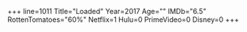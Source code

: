 +++
line=1011
Title="Loaded"
Year=2017
Age=""
IMDb="6.5"
RottenTomatoes="60%"
Netflix=1
Hulu=0
PrimeVideo=0
Disney=0
+++

